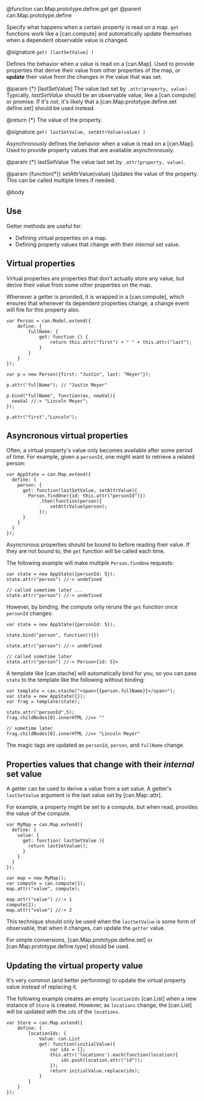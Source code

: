 @function can.Map.prototype.define.get get
@parent can.Map.prototype.define

Specify what happens when a certain property is read on a map. `get` functions
work like a [can.compute] and automatically update themselves when a dependent
observable value is changed.


@signature `get( [lastSetValue] )`

  Defines the behavior when a value is read on a [can.Map]. Used to provide properties that derive their value from 
  other properties of the map, or __update__ their value from 
  the changes in the value that was set. 

  @param {*} [lastSetValue] The value last set by `.attr(property, value)`.  Typically, _lastSetValue_ 
  should be an observable value, like a [can.compute] or promise. If it's not, it's likely 
  that a [can.Map.prototype.define.set define.set] should be used instead.

  @return {*} The value of the property.

@signature `get( lastSetValue, setAttrValue(value) )`

  Asynchronously defines the behavior when a value is read on a [can.Map]. Used to provide property values that
  are available asynchronously. 

  @param {*} lastSetValue The value last set by `.attr(property, value)`.
  
  @param {function(*)} setAttrValue(value) Updates the value of the property. This can be called
  multiple times if needed.
   
@body

## Use

Getter methods are useful for:

 - Defining virtual properties on a map.
 - Defining property values that change with their _internal_ set value. 
 
## Virtual properties


Virtual properties are properties that don't actually store any value, but derive their value 
from some other properties on the map.

Whenever a getter is provided, it is wrapped in a [can.compute], which ensures 
that whenever its dependent properties change, a change event will fire for this property also.

```
var Person = can.Model.extend({
	define: {
		fullName: {
			get: function () {
				return this.attr("first") + " " + this.attr("last");
			}
		}
	}
});

var p = new Person({first: "Justin", last: "Meyer"});

p.attr("fullName"); // "Justin Meyer"

p.bind("fullName", function(ev, newVal){
  newVal //-> "Lincoln Meyer";
});

p.attr("first","Lincoln");
```

## Asyncronous virtual properties

Often, a virtual property's value only becomes available after some period of time.  For example,
given a `personId`, one might want to retrieve a related person:

```
var AppState = can.Map.extend({
  define: {
    person: {
      get: function(lastSetValue, setAttrValue){
        Person.findOne({id: this.attr("personId")})
        	.then(function(person){
        		setAttrValue(person);
        	});
      }
    }
  }
});
```

Asyncronous properties should be bound to before reading their value.  If 
they are not bound to, the `get` function will be called each time.

The following example will make multiple `Person.findOne` requests: 

```
var state = new AppState({personId: 5});
state.attr("person") //-> undefined

// called sometime later ...
state.attr("person") //-> undefined
```

However, by binding, the compute only reruns the `get` function once `personId` changes:

```
var state = new AppState({personId: 5});

state.bind("person", function(){})

state.attr("person") //-> undefined

// called sometime later
state.attr("person") //-> Person<{id: 5}>
```

A template like [can.stache] will automatically bind for you, so you can pass
`state` to the template like the following without binding:

```
var template = can.stache("<span>{{person.fullName}}</span>");
var state = new AppState({});
var frag = template(state);

state.attr("personId",5);
frag.childNodes[0].innerHTML //=> ""

// sometime later
frag.childNodes[0].innerHTML //=> "Lincoln Meyer"

```

The magic tags are updated as `personId`, `person`, and `fullName` change.


## Properties values that change with their _internal_ set value 

A getter can be used to derive a value from a set value. A getter's
`lastSetValue` argument is the last value set by [can.Map::attr]. 

For example, a property might be set to a compute, but when read, provides the value
of the compute.

```
var MyMap = can.Map.extend({
  define: {
    value: {
      get: function( lastSetValue ){
        return lastSetValue();
      }
    }
  }
});

var map = new MyMap();
var compute = can.compute(1);
map.attr("value", compute);

map.attr("value") //-> 1
compute(2);
map.attr("value") //-> 2
```

This technique should only be used when the `lastSetValue` is some form of
observable, that when it changes, can update the `getter` value.

For simple conversions, [can.Map.prototype.define.set] or [can.Map.prototype.define.type] should be used.

## Updating the virtual property value

It's very common (and better performing) to update the virtual property value 
instead of replacing it. 

The following example creates an empty `locationIds` [can.List] when a new
instance of `Store` is created.  However, as `locations` change,
the [can.List] will be updated with the `id`s of the `locations`.


```
var Store = can.Map.extend({
	define: {
		locationIds: {
			Value: can.List 
			get: function(initialValue){
				var ids = [];
				this.attr('locations').each(function(location){
					ids.push(location.attr("id"));
				});
				return initialValue.replace(ids);
			}
		}
	}
});
```